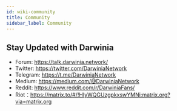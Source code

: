 ```yaml
---
id: wiki-community
title: Community
sidebar_label: Community
---
```

## Stay Updated with Darwinia
- Forum: https://talk.darwinia.network/
- Twitter: https://twitter.com/DarwiniaNetwork
- Telegram: https://t.me/DarwiniaNetwork
- Medium: https://medium.com/@DarwiniaNetwork
- Reddit: https://www.reddit.com/r/DarwiniaFans/
- Riot：https://matrix.to/#/!HIyWQGUzgpkxswYMNi:matrix.org?via=matrix.org
